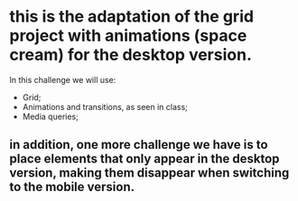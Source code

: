 # this is the adaptation of the grid project with animations (space cream) for the desktop version.

In this challenge we will use:

- Grid;
- Animations and transitions, as seen in class;
- Media queries;

## in addition, one more challenge we have is to place elements that only appear in the desktop version, making them disappear when switching to the mobile version.